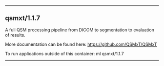 
----------------------------------
## qsmxt/1.1.7 ##
A full QSM processing pipeline from DICOM to segmentation to evaluation of results.


More documentation can be found here: https://github.com/QSMxT/QSMxT

To run applications outside of this container: ml qsmxt/1.1.7

----------------------------------
